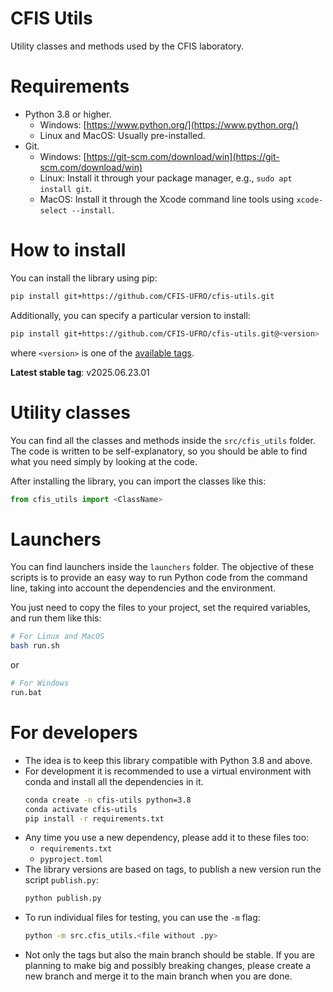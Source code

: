 # CFIS Utils

Utility classes and methods used by the CFIS laboratory.

# Requirements

*   Python 3.8 or higher.
    *   Windows: [https://www.python.org/](https://www.python.org/)
    *   Linux and MacOS: Usually pre-installed.
*   Git.
    *   Windows: [https://git-scm.com/download/win](https://git-scm.com/download/win)
    *   Linux: Install it through your package manager, e.g., `sudo apt install git`.
    *   MacOS: Install it through the Xcode command line tools using `xcode-select --install`.

# How to install

You can install the library using pip:
```bash
pip install git+https://github.com/CFIS-UFRO/cfis-utils.git
```

Additionally, you can specify a particular version to install:
```bash
pip install git+https://github.com/CFIS-UFRO/cfis-utils.git@<version>
```
where `<version>` is one of the [available tags](https://github.com/CFIS-UFRO/cfis-utils/tags).

**Latest stable tag**: v2025.06.23.01

# Utility classes

You can find all the classes and methods inside the `src/cfis_utils` folder. The code is written to be self-explanatory, so you should be able to find what you need simply by looking at the code.

After installing the library, you can import the classes like this:
```python
from cfis_utils import <ClassName>
```

# Launchers

You can find launchers inside the `launchers` folder. The objective of these scripts is to provide an easy way to run Python code from the command line, taking into account the dependencies and the environment.

You just need to copy the files to your project, set the required variables, and run them like this:
```bash
# For Linux and MacOS
bash run.sh
```
or
```bash
# For Windows
run.bat
```

# For developers

- The idea is to keep this library compatible with Python 3.8 and above.
- For development it is recommended to use a virtual environment with conda and install all the dependencies in it.
    ```bash
    conda create -n cfis-utils python=3.8
    conda activate cfis-utils
    pip install -r requirements.txt
    ```
- Any time you use a new dependency, please add it to these files too:
    - `requirements.txt`
    - `pyproject.toml`
- The library versions are based on tags, to publish a new version run the script `publish.py`:
    ```bash
    python publish.py
    ```
- To run individual files for testing, you can use the `-m` flag:
    ```bash
    python -m src.cfis_utils.<file without .py>
    ```
- Not only the tags but also the main branch should be stable. If you are planning to make big and possibly breaking changes, please create a new branch and merge it to the main branch when you are done.